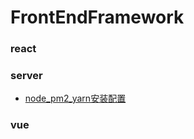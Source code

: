 # FrontEndFramework

### react

### server
- [node_pm2_yarn安装配置](/server/Node/node_pm2_yarn.md)

### vue
